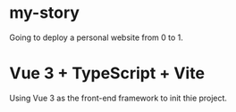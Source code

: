 # my-story

Going to deploy a personal website from 0 to 1.

# Vue 3 + TypeScript + Vite

Using Vue 3 as the front-end framework to init thie project.
